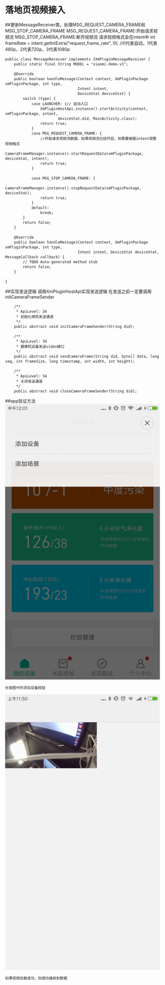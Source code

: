 # 落地页视频接入

##更新MessageReceiver类，处理MSG_REQUEST_CAMERA_FRAME和MSG_STOP_CAMERA_FRAME
MSG_REQUEST_CAMERA_FRAME:开始请求视频流
MSG_STOP_CAMERA_FRAME:断开视频流
请求视频格式会在intent中
int frameRate = intent.getIntExtra("request_frame_rate", 0); //0代表自动，1代表480p，2代表720p，3代表1080p


```
public class MessageReceiver implements IXmPluginMessageReceiver {
    public static final String MODEL = "xiaomi.demo.v1";

    @Override
    public boolean handleMessage(Context context, XmPluginPackage xmPluginPackage, int type,
                                 Intent intent,
                                 DeviceStat deviceStat) {
        switch (type) {
            case LAUNCHER: {// 启动入口
                XmPluginHostApi.instance().startActivity(context, xmPluginPackage, intent,
                        deviceStat.did, MainActivity.class);
                return true;
            }
            case MSG_REQUEST_CAMERA_FRAME: {
                //开始请求视频流数据，如果视频流已经开启，则需要根据intent调整视频格式
                CameraFrameManager.instance().startRequestData(xmPluginPackage, deviceStat, intent);
                return true;
            }

            case MSG_STOP_CAMERA_FRAME: {
                CameraFrameManager.instance().stopRequestData(xmPluginPackage, deviceStat);
                return true;
            }
            default:
                break;
        }
        return false;
    }

    @Override
    public boolean handleMessage(Context context, XmPluginPackage xmPluginPackage, int type,
                                 Intent intent, DeviceStat deviceStat, MessageCallback callback) {
        // TODO Auto-generated method stub
        return false;
    }

}
```
##实现发送逻辑
调用XmPluginHostApi实现发送逻辑
在发送之前一定要调用initCameraFrameSender
```
    /**
     * ApiLevel: 34
     * 初始化相机发送通道
     */
    public abstract void initCameraFrameSender(String did);

    /**
     * ApiLevel: 34
     * 摄像机设备发送video接口
     */
    public abstract void sendCameraFrame(String did, byte[] data, long seq, int frameSize, long timestamp, int width, int height);

    /**
     * ApiLevel: 34
     * 关闭发送通道
     */
    public abstract void closeCameraFrameSender(String did);

```
##app验证方法
![](./md_images/screenshot_1.png)
```
长按图中的添加设备按钮
```
![](./md_images/screenshot_2.png)
```
如果视频加载成功，则成功接收到数据